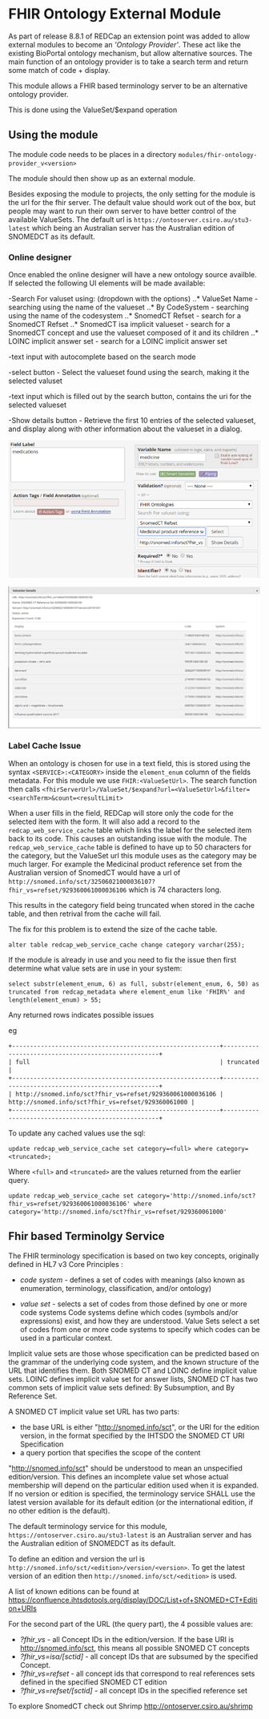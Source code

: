 # FHIR Ontology External Module

As part of release 8.8.1 of REDCap an extension point was added to allow external modules to become an 
*'Ontology Provider'*. These act like the existing BioPortal ontology mechanism, but allow alternative sources.
The main function of an ontology provider is to take a search term and return some match of code + display.

This module allows a FHIR based terminology server to be an alternative ontology provider.

This is done using the ValueSet/$expand operation



## Using the module
The module code needs to be places in a directory `modules/fhir-ontology-provider_v<version>`

The module should then show up as an external module.

Besides exposing the module to projects, the only setting for the module is the url for the fhir server. The default value should work out of the box, but people may want to run their own server to have better control of the available ValueSets. 
The default url is `https://ontoserver.csiro.au/stu3-latest` which being an Australian server has the Australian edition of SNOMEDCT as its default.

### Online designer

Once enabled the online designer will have a new ontology source availble. If selected the following UI elements will be made available:

-Search For valuset using: (dropdown with the options)
    ..* ValueSet Name - searching using the name of the valueset
    ..* By CodeSystem - searching using the name of the codesystem
    ..* SnomedCT Refset - search for a SnomedCT Refset
    ..* SnomedCT isa implicit valueset - search for a SnomedCT concept and use the valueset composed of it and its children
    ..* LOINC implicit answer set - search for a LOINC implicit answer set
    
-text input with autocomplete based on the search mode

-select button - Select the valueset found using the search, making it the selected valuset

-text input which is filled out by the search button, contains the uri for the selected valueset

-Show details button - Retrieve the first 10 entries of the selected valueset, and display along with other information about the valueset in a dialog.

![Online Designer](documentation/online_designer.png)

![Show Details](documentation/ShowDetails.png)

### Label Cache Issue

When an ontology is chosen for use in a text field, this is stored using the syntax `<SERVICE>:<CATEGORY>` inside the `element_enum` column of the fields metadata. 
For this module we use `FHIR:<ValueSetUrl>`. The search function then calls `<fhirServerUrl>/ValueSet/$expand?url=<ValueSetUrl>&filter=<searchTerm>&count=<resultLimit>`

When a user fills in the field, REDCap will store only the code for the selected item with the form. It will also add a record to the `redcap_web_service_cache` table 
which links the label for the selected item back to its code. This causes an outstanding issue with the module. The `redcap_web_service_cache` table is defined to
have up to 50 characters for the category, but the ValueSet url this module uses as the category may be much larger. For example the Medicinal product reference set 
from the Australian version of SnomedCT would have a url of `http://snomed.info/sct/32506021000036107?fhir_vs=refset/929360061000036106` which is 74 characters long.

This results in the category field being truncated when stored in the cache table, and then retrival from the cache will fail. 

The fix for this problem is to extend the size of the cache table.
```
alter table redcap_web_service_cache change category varchar(255); 
```

If the module is already in use and you need to fix the issue then first determine what value sets are in use in your system:
```
select substr(element_enum, 6) as full, substr(element_enum, 6, 50) as truncated from redcap_metadata where element_enum like 'FHIR%' and length(element_enum) > 55;
```

Any returned rows indicates possible issues

eg
```
+----------------------------------------------------------+----------------------------------------------------+
| full                                                     | truncated                                          |
+----------------------------------------------------------+----------------------------------------------------+
| http://snomed.info/sct?fhir_vs=refset/929360061000036106 | http://snomed.info/sct?fhir_vs=refset/929360061000 |
+----------------------------------------------------------+----------------------------------------------------+
```

To update any cached values use the sql:

```
update redcap_web_service_cache set category=<full> where category=<truncated>;

```

Where `<full>` and `<truncated>` are the values returned from the earlier query.

```
update redcap_web_service_cache set category='http://snomed.info/sct?fhir_vs=refset/929360061000036106' where category='http://snomed.info/sct?fhir_vs=refset/929360061000'
```



## Fhir based Terminolgy Service

The FHIR terminology specification is based on two key concepts, originally defined in HL7 v3 Core Principles : 

- *code system* - defines a set of codes with meanings (also known as enumeration, terminology, classification, and/or ontology) 

- *value set* - selects a set of codes from those defined by one or more code systems 
Code systems define which codes (symbols and/or expressions) exist, and how they are understood. Value Sets select a set of codes from one or more code systems to specify which codes can be used in a particular context. 


Implicit value sets are those whose specification can be predicted based on the grammar of the underlying code system, and the known structure of the URL that identifies them. Both SNOMED CT and LOINC define implicit value sets. LOINC defines implicit value set for answer lists, SNOMED CT has two common sets of implicit value sets defined: By Subsumption, and By Reference Set.

A SNOMED CT implicit value set URL has two parts: 
- the base URL is either "http://snomed.info/sct", or the URI for the edition version, in the format specified by the IHTSDO the SNOMED CT URI Specification 
- a query portion that specifies the scope of the content 

"http://snomed.info/sct" should be understood to mean an unspecified edition/version. This defines an incomplete value set whose actual membership will depend on the particular edition used when it is expanded. If no version or edition is specified, the terminology service SHALL use the latest version available for its default edition (or the international edition, if no other edition is the default). 

The default terminology service for this module, `https://ontoserver.csiro.au/stu3-latest` is an Australian server and has the Australian edition of SNOMEDCT as its default.

To define an edition and version the url is `http://snomed.info/sct/<edition>/version/<version>`. To get the latest version of an edition then `http://snomed.info/sct/<edition>` is used.

A list of known editions can be found at https://confluence.ihtsdotools.org/display/DOC/List+of+SNOMED+CT+Edition+URIs

For the second part of the URL (the query part), the 4 possible values are: 
- *?fhir_vs* - all Concept IDs in the edition/version. If the base URI is http://snomed.info/sct, this means all possible SNOMED CT concepts 
- *?fhir_vs=isa/[sctid]* - all concept IDs that are subsumed by the specified Concept. 
- *?fhir_vs=refset* - all concept ids that correspond to real references sets defined in the specified SNOMED CT edition 
- *?fhir_vs=refset/[sctid]* - all concept IDs in the specified reference set


To explore SnomedCT check out Shrimp http://ontoserver.csiro.au/shrimp
